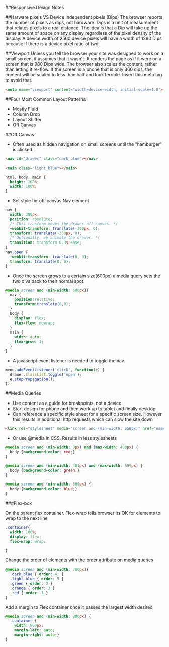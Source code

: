 ##Responsive Design Notes

##Harware pixels VS Device Independent pixels (Dips)
The browser reports the number of pixels as dips, not hardware.  Dips is a unit of measurement that relates pixels to a real distance.  The idea is that a Dip will take up the same amount of space on any display regardless of the pixel density of the display.  A device width of 2560 device pixels will have a width of 1280 Dips because if there is a device pixel ratio of two.  

##Viewport
Unless you tell the browser your site was designed to work on a small screen, it assumes that it wasn't.
It renders the page as if it were on a screen that is 980 Dips wide.  The browser also scales the content, rather than letting it re-flow.  If the screen is a phone that is only 360 dips, the content will be scaled to less than half and look terrible.  Insert this meta tag to avoid that.
```html
<meta name="viewport" content="width=device-width, initial-scale=1.0">
```
##Four Most Common Layout Patterns
* Mostly Fluid
* Column Drop
* Layout Shifter
* Off Canvas

##Off Canvas
* Often used as hidden navigation on small screens until the "hamburger" is clicked.  
```html
<nav id="drawer" class="dark_blue"></nav>

<main class="light_blue"></main>
```
```CSS
html, body, main {
  height: 100%;
  width: 100%;
}
```
* Set style for off-canvas Nav element
```CSS
nav {
  width: 300px;
  position: absolute;
  /* This trasform moves the drawer off canvas. */
  -webkit-transform: translate(-300px, 0);
  transform: translate(-300px, 0);
  /* Optionally, we animate the drawer. */
  transition: transform 0.3s ease;
}
nav.open {
  -webkit-transform: translate(0, 0);
  transform: translate(0, 0);
}
```
* Once the screen grows to a certain size(600px) a media query sets the two divs back to their normal spot.
```CSS
@media screen and (min-width: 600px){
  nav {
    position:relative;
    transform:translate(0,0);
  }
  body {
    display: flex;
    flex-flow: nowrap;
  }
  main {
    width: auto;
    flex-grow: 1;
  }
}
```
* A javascript event listener is needed to toggle the nav.
```js
menu.addEventListener('click', function(e) {
  drawer.classList.toggle('open');
  e.stopPropagation();
});
```

##Media Queries
* Use content as a guide for breakpoints, not a device
* Start design for phone and then work up to tablet and finally desktop
* Can reference a specific style sheet for a specific screen size.  However this results in additional http  requests which can slow the site down

```html
<link rel="stylesheet" media="screen and (min-width: 550px)" href="name-of-stylesheet.css">

```
* Or use @media in CSS.  Results in less stylesheets
```CSS
@media screen and (min-width: 0px) and (max-width: 400px) {
  body {background-color: red;}
}

@media screen and (min-width: 401px) and (max-width: 599px) {
  body {background-color: green;}
}

@media screen and (min-width: 600px) {
  body {background-color: blue;}
}
```

###Flex-box

On the parent flex container.  Flex-wrap tells browser its OK for elements to wrap to the next line
```CSS
.container{
  width: 100%;
  display: flex;
  flex-wrap: wrap;

}
```
Change the order of elements with the order attribute on media queries
```CSS
@media screen and (min-width: 700px){
  .dark_blue { order: 4; }
  .light_blue { order: 5 }
  .green { order: 2 }
  .orange { order: 3 }
  .red { order: 1 }
}
```
Add a margin to Flex container once it passes the largest width desired
```CSS
@media screen and (min-width: 800px) {
  .container {
    width: 800px;
    margin-left: auto;
    margin-right: auto;}
}
```
